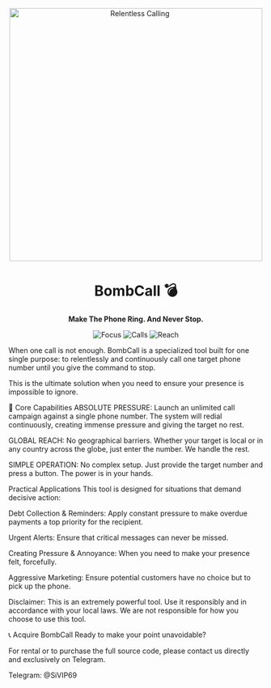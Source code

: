 
<p align="center">
<img src="[https://i.imgur.com/kQLy5jT.gif](https://postimg.cc/K4sd5FKy](https://postimg.cc/K4sd5FKy](https://postimg.cc/K4sd5FKy)" alt="Relentless Calling" width="500"/>
</p>

<h1 align="center">BombCall 💣</h1>

<p align="center">
<strong>Make The Phone Ring. And Never Stop.</strong>
</p>

<p align="center">
<img src="https://img.shields.io/badge/Focus-Single_Target-red.svg" alt="Focus">
<img src="https://img.shields.io/badge/Calls-Unlimited-brightgreen.svg" alt="Calls">
<img src="https://img.shields.io/badge/Reach-Global-blue.svg" alt="Reach">
</p>

When one call is not enough.
BombCall is a specialized tool built for one single purpose: to relentlessly and continuously call one target phone number until you give the command to stop.

This is the ultimate solution when you need to ensure your presence is impossible to ignore.

🎯 Core Capabilities
ABSOLUTE PRESSURE: Launch an unlimited call campaign against a single phone number. The system will redial continuously, creating immense pressure and giving the target no rest.

GLOBAL REACH: No geographical barriers. Whether your target is local or in any country across the globe, just enter the number. We handle the rest.

SIMPLE OPERATION: No complex setup. Just provide the target number and press a button. The power is in your hands.

Practical Applications
This tool is designed for situations that demand decisive action:

Debt Collection & Reminders: Apply constant pressure to make overdue payments a top priority for the recipient.

Urgent Alerts: Ensure that critical messages can never be missed.

Creating Pressure & Annoyance: When you need to make your presence felt, forcefully.

Aggressive Marketing: Ensure potential customers have no choice but to pick up the phone.

Disclaimer: This is an extremely powerful tool. Use it responsibly and in accordance with your local laws. We are not responsible for how you choose to use this tool.

📞 Acquire BombCall
Ready to make your point unavoidable?

For rental or to purchase the full source code, please contact us directly and exclusively on Telegram.

Telegram: @SiVIP69
